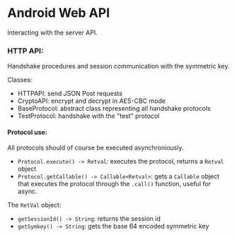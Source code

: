 Android Web API
========
Interacting with the server API.

### HTTP API:

Handshake procedures and session communication with the symmetric key.

Classes:
+ HTTPAPI: send JSON Post requests
+ CryptoAPI: encrypt and decrypt in AES-CBC mode
+ BaseProtocol: abstract class representing all handshake protocols
+ TestProtocol: handshake with the "test" protocol

#### Protocol use:

All protocols should of course be executed asynchroniously.
+ `Protocol.execute() -> Retval`: executes the protocol, returns a `Retval` object
+ `Protocol.getCallable() -> Callable<Retval>`: gets a `Callable` object that executes the protocol through the `.call()` function, useful for async.

The `RetVal` object:
+ `getSessionId() -> String`: returns the session id
+ `getSymkey() -> String`: gets the base 64 encoded symmetric key
